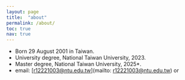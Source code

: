```yaml
---
layout: page
title:  "about"
permalink: /about/
toc: true
nav: true
---
```


- Born 29 August 2001 in Taiwan.
- University degree, National Taiwan University, 2023.
- Master degree, National Taiwan University, 2025*.
- email: [r12221003@ntu.edu.tw](mailto: r12221003@ntu.edu.tw) or
